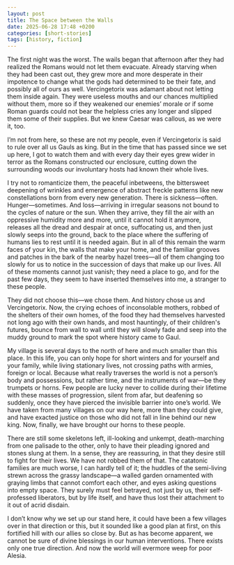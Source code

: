 ```yaml
---
layout: post
title: The Space between the Walls
date: 2025-06-28 17:48 +0200
categories: [short-stories]
tags: [history, fiction]
---
```


The first night was the worst. The wails began that afternoon after they had realized the Romans would not let them evacuate. Already starving when they had been cast out, they grew more and more desperate in their impotence to change what the gods had determined to be their fate, and possibly all of ours as well. Vercingetorix was adamant about not letting them inside again. They were useless mouths and our chances multiplied without them, more so if they weakened our enemies’ morale or if some Roman guards could not bear the helpless cries any longer and slipped them some of their supplies. But we knew Caesar was callous, as we were it, too.

I’m not from here, so these are not my people, even if Vercingetorix is said to rule over all us Gauls as king. But in the time that has passed since we set up here, I got to watch them and with every day their eyes grew wider in terror as the Romans constructed our enclosure, cutting down the surrounding woods our involuntary hosts had known their whole lives.

I try not to romanticize them, the peaceful inbetweens, the bittersweet deepening of wrinkles and emergence of abstract freckle patterns like new constellations born from every new generation. There is sickness—often. Hunger—sometimes. And loss—arriving in irregular seasons not bound to the cycles of nature or the sun. When they arrive, they fill the air with an oppressive humidity more and more, until it cannot hold it anymore, releases all the dread and despair at once, suffocating us, and then just slowly seeps into the ground, back to the place where the suffering of humans lies to rest until it is needed again. But in all of this remain the warm faces of your kin, the walls that make your home, and the familiar grooves and patches in the bark of the nearby hazel trees—all of them changing too slowly for us to notice in the succession of days that make up our lives. All of these moments cannot just vanish; they need a place to go, and for the past few days, they seem to have inserted themselves into me, a stranger to these people.

They did not choose this—we chose them. And history chose us and Vercingetorix. Now, the crying echoes of inconsolable mothers, robbed of the shelters of their own homes, of the food they had themselves harvested not long ago with their own hands, and most hauntingly, of their children's futures, bounce from wall to wall until they will slowly fade and seep into the muddy ground to mark the spot where history came to Gaul.

My village is several days to the north of here and much smaller than this place. In this life, you can only hope for short winters and for yourself and your family, while living stationary lives, not crossing paths with armies, foreign or local. Because what really traverses the world is not a person’s body and possessions, but rather time, and the instruments of war—be they trumpets or horns. Few people are lucky never to collide during their lifetime with these masses of progression, silent from afar, but deafening so suddenly, once they have pierced the invisible barrier into one’s world. We have taken from many villages on our way here, more than they could give, and have exacted justice on those who did not fall in line behind our new king. Now, finally, we have brought our horns to these people.

There are still some skeletons left, ill-looking and unkempt, death-marching from one palisade to the other, only to have their pleading ignored and stones slung at them. In a sense, they are reassuring, in that they desire still to fight for their lives. We have not robbed them of that. The catatonic families are much worse, I can hardly tell of it; the huddles of the semi-living strewn across the grassy landscape—a walled garden ornamented with graying limbs that cannot comfort each other, and eyes asking questions into empty space. They surely must feel betrayed, not just by us, their self-professed liberators, but by life itself, and have thus lost their attachment to it out of acrid disdain.

I don’t know why we set up our stand here, it could have been a few villages over in that direction or this, but it sounded like a good plan at first, on this fortified hill with our allies so close by. But as has become apparent, we cannot be sure of divine blessings in our human interventions. There exists only one true direction. And now the world will evermore weep for poor Alesia.
